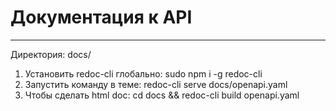 # Документация к API

***

Директория: docs/

1. Установить redoc-cli глобально: sudo npm i -g redoc-cli
2. Запустить команду в теме: redoc-cli serve docs/openapi.yaml
3. Чтобы сделать html doc: cd docs && redoc-cli build openapi.yaml